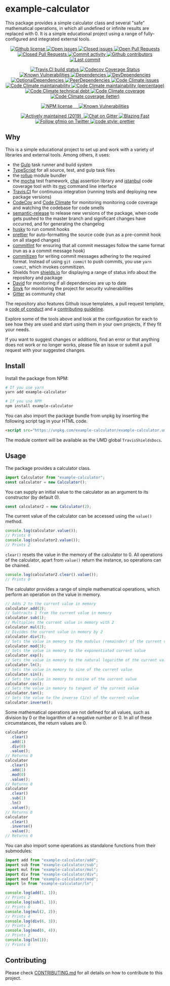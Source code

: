 # example-calculator

This package provides a simple calculator class and several "safe" mathematical operations, in which all undefined or infinite results are replaced with 0. It is a simple educational project using a range of fully-configured and integrated external tools.

<!-- Github -->

<p align="center">
  <!-- License -->
  <a href="./LICENSE">
    <img src="https://img.shields.io/github/license/gfmio/example-calculator.svg" alt="Github license" title="Github license" />
  </a>
  
  <!-- Open issues -->
  <a href="../../issues">
    <img src="https://img.shields.io/github/issues/gfmio/example-calculator.svg" alt="Open issues" title="Open issues" /
  </a>
  
  <!-- Closed issues -->
  <a href="../../issues?utf8=✓&q=is%3Aissue+is%3Aclosed">
    <img src="https://img.shields.io/github/issues-closed/gfmio/example-calculator.svg" alt="Closed issues" title="Closed issues" />
  </a>
  
  <!-- Open Pull Requests -->
  <a href="../../pulls">
    <img src="https://img.shields.io/github/issues-pr/gfmio/example-calculator.svg" alt="Open Pull Requests" title="Open Pull Requests" />
  </a>
  
  <!-- Closed Pull Requests -->
  <a href="../../pulls?utf8=✓&q=is%3Apr+is%3Aclosed">
    <img src="https://img.shields.io/github/issues-pr-closed/gfmio/example-calculator.svg" alt="Closed Pull Requests" title="Closed Pull Requests" />
  </a>
  
  <!-- Commit activity -->
  <a href="../../graphs/commit-activity">
    <img src="https://img.shields.io/github/commit-activity/m/gfmio/example-calculator.svg" alt="Commit activity" title="Commit activity" />
  </a>
  
  <!-- Contributors -->
  <a href="../../graphs/contributors">
    <img src="https://img.shields.io/github/contributors/gfmio/example-calculator.svg" alt="Github contributors" title="Github contributors" />
  </a>
  
  <!-- Last commit -->
  <a href="../../commits/master">
    <img src="https://img.shields.io/github/last-commit/gfmio/example-calculator.svg" alt="Last commit" title="Last commit" />
  </a>
</p>

<!-- Build & test tools -->

<p align="center">
  <!-- Travis.CI -->
  <a href="https://travis-ci.com/gfmio/example-calculator">
    <img src="https://img.shields.io/travis/com/gfmio/example-calculator.svg" alt="Travis.CI build status" title="Travis.CI build status" />
  </a>

  <!-- CodeCov -->
  <a href="https://codecov.io/gh/gfmio/example-calculator">
    <img alt="Codecov Coverage Status" src="https://img.shields.io/codecov/c/github/gfmio/example-calculator.svg">
  </a>
  
  <!-- Snyk -->
  <a href="https://snyk.io/test/github/gfmio/example-calculator?targetFile=package.json">
    <img src="https://img.shields.io/snyk/vulnerabilities/github/gfmio/example-calculator.svg" alt="Known Vulnerabilities" title="Known Vulnerabilities">
  </a>

  <!-- David -->
  <a href="#">
    <img src="https://img.shields.io/david/gfmio/example-calculator.svg" alt="Dependencies" title="Dependencies" />
  </a>
  <a href="#">
    <img src="https://img.shields.io/david/dev/gfmio/example-calculator.svg" alt="DevDependencies" title="DevDependencies" />
  </a>
  <a href="#">
    <img src="https://img.shields.io/david/optional/gfmio/example-calculator.svg" alt="OptionalDependencies" title="OptionalDependencies" />
  </a>
  <a href="#">
    <img src="https://img.shields.io/david/peer/gfmio/example-calculator.svg" alt="PeerDependencies" title="PeerDependencies" />
  </a>

  <!-- Code Climate -->
  <a href="https://codeclimate.com/github/gfmio/example-calculator/issues">
    <img src="https://img.shields.io/codeclimate/issues/gfmio/example-calculator.svg" alt="Code Climate issues" title="Code Climate issues" />
  </a>
  <a href="https://codeclimate.com/github/gfmio/example-calculator/maintainability">
    <img src="https://img.shields.io/codeclimate/maintainability/gfmio/example-calculator.svg" alt="Code Climate maintainability" title="Code Climate maintainability" />
  </a>
  <a href="https://codeclimate.com/github/gfmio/example-calculator/maintainability">
    <img src="https://img.shields.io/codeclimate/maintainability-percentage/gfmio/example-calculator.svg" alt="Code Climate maintainability (percentage)" title="Code Climate maintainability (percentage)" />
  </a>
  <a href="https://codeclimate.com/github/gfmio/example-calculator">
    <img src="https://img.shields.io/codeclimate/tech-debt/gfmio/example-calculator.svg" alt="Code Climate technical debt" title="Code Climate technical debt" />
  </a>
  <a href="https://codeclimate.com/github/gfmio/example-calculator">
    <img src="https://img.shields.io/codeclimate/coverage/gfmio/example-calculator.svg" alt="Code Climate coverage" title="Code Climate coverage" />
  </a>
  <a href="https://codeclimate.com/github/gfmio/example-calculator">
    <img src="https://img.shields.io/codeclimate/coverage-letter/gfmio/example-calculator.svg" alt="Code Climate coverage (letter)" title="Code Climate coverage (letter)" />
  </a>
</p>

<!-- NPM shields -->

<p align="center">
  <a href="https://www.npmjs.com/package/example-calculator">
    <img src="https://img.shields.io/npm/l/example-calculator.svg" alt="NPM license" title="NPM license" />
  </a>
  <a href="https://www.npmjs.com/package/example-calculator">
    <img src="https://img.shields.io/npm/v/example-calculator.svg" alt="" title="" />
  </a>
  <a href="https://www.npmjs.com/package/example-calculator">
    <img src="https://img.shields.io/npm/dw/example-calculator.svg" alt="" title="" />
  </a>
  <a href="https://www.npmjs.com/package/example-calculator">
    <img src="https://img.shields.io/bundlephobia/minzip/example-calculator.svg" alt="" title="" />
  </a>
  <a href="https://www.npmjs.com/package/example-calculator">
    <img src="https://img.shields.io/npm/types/example-calculator.svg" alt="" title="" />
  </a>
  
  <a href="#">
    <img src="https://img.shields.io/snyk/vulnerabilities/npm/example-calculator.svg" alt="Known Vulnerabilities" title="Known Vulnerabilities">
  </a>
</p>

<!-- Misc -->

<p align="center">
  <a href="#">
    <img src="https://img.shields.io/maintenance/yes/2019.svg" alt="Actively maintained (2019)" title="Actively maintained (2019)" />
  </a>
  <a href="#">
    <img src="https://img.shields.io/website-up-down-green-red/https/github.com/gfmio/example-calculator.svg" alt="" title="" />
  </a>
  <a href="https://gitter.im/example-calculator">
    <img alt="Chat on Gitter" src="https://img.shields.io/gitter/room/gfmio/example-calculator.svg">
  </a>
  <a href="https://twitter.com/acdlite/status/974390255393505280">
    <img alt="Blazing Fast" src="https://img.shields.io/badge/speed-blazing%20%F0%9F%94%A5-brightgreen.svg">
  </a>
  <a href="https://twitter.com/gfmio">
    <img alt="Follow gfmio on Twitter" src="https://img.shields.io/twitter/follow/gfmio.svg?label=follow+gfmio">
  </a>
  <a href="#">
    <img alt="code style: prettier" src="https://img.shields.io/badge/code_style-prettier-ff69b4.svg">
  </a>
</p>

## Why

This is a simple educational project to set up and work with a variety of libraries and external tools. Among others, it uses:

- the [Gulp](https://gulpjs.com) task runner and build system
- [TypeScript](https://typescriptlang.org) for all source, test, and gulp task files
- the [rollup](https://rollupjs.org) module bundler
- the [mocha](https://mochajs.org/) test framework, [chai](https://www.chaijs.com/) assertion library and [istanbul](https://istanbul.js.org) code coverage tool with its [nyc](https://www.npmjs.com/package/nyc) command line interface
- [Travis.CI](https://travis-ci.com) for continuous integration (running tests and deploying new package versions)
- [CodeCov](https://codecov.io) and [Code Climate](http://codeclimate.com) for monitoring monitoring code coverage and watching the codebase for code smells
- [semantic-release](https://semantic-release.gitbook.io/) to release new versions of the package, when code gets pushed to the master branch and significant changes have occurred, and for generating the changelog
- [husky](https://www.npmjs.com/package/husky) to run commit hooks
- [prettier](https://prettier.io/) for auto-formatting the source code (run as a pre-commit hook on all staged changes)
- [commitlint](https://conventional-changelog.github.io/commitlint/) for ensuring that all commit messages follow the same format (run as a a commit message hook)
- [commitizen](http://commitizen.github.io/cz-cli/) for writing commit messages adhering to the required format. Instead of using `git commit` to push commits, you use `yarn commit`, which invokes commitizen.
- Shields from [shields.io](https://shields.io) for displaying a range of status info about the repository and package
- [David](https://david-dm.org) for monitoring if all dependencies are up to date
- [Snyk](https://snyk.io/) for monitoring the project for security vulnerabilities
- [Gitter](https://gitter.im) as community chat

The repository also features Github issue templates, a pull request template, a [code of conduct](CODE_OF_CONDUCT.md) and a [contributing guideline](CONTRIBUTING.md).

Explore some of the tools above and look at the configuration for each to see how they are used and start using them in your own projects, if they fit your needs.

If you want to suggest changes or additions, find an error or that anything does not work or no longer works, please file an issue or submit a pull request with your suggested changes.

## Install

Install the package from NPM:

```sh
# If you use yarn
yarn add example-calculator

# If you use NPM
npm install example-calculator
```

You can also import the package bundle from unpkg by inserting the following script tag in your HTML code.

```html
<script src="https://unpkg.com/example-calculator/example-calculator.umd.min.js"></script>
```

The module content will be available as the UMD global `TravisShieldsDocs`.

## Usage

The package provides a calculator class.

```ts
import Calculator from "example-calculator";
const calculator = new Calculator();
```

You can supply an initial value to the calculator as an argument to its constructor (by default 0).

```ts
const calculator2 = new Calculator(2);
```

The current value of the calculator can be accessed using the `value()` method.

```ts
console.log(calculator.value());
// Prints 0
console.log(calculator2.value());
// Prints 2
```

`clear()` resets the value in the memory of the calculator to 0. All operations of the calculator, apart from `value()` return the instance, so operations can be chained.

```ts
console.log(calculator2.clear().value());
// Prints 0
```

The calculator provides a range of simple mathematical operations, which perform an operation on the value in memory.

```ts
// Adds 2 to the current value in memory
calculator.add(2);
// Subtracts 1 from the current value in memory
calculator.sub(1);
// Multiplies the current value in memory with 2
calculator.mul(2);
// Divides the current value in memory by 2
calculator.div(2);
// Sets the value in memory to the modulus (remainder) of the current value and 3
calculator.mod(3);
// Sets the value in memory to the exponentiated current value
calculator.exp();
// Sets the value in memory to the natural logarithm of the current value
calculator.ln();
// Sets the value in memory to sine of the current value
calculator.sin();
// Sets the value in memory to cosine of the current value
calculator.cos();
// Sets the value in memory to tangent of the current value
calculator.tan();
// Sets the value to the inverse (1/x) of the current value
calculator.inverse();
```

Some mathematical operations are not defined for all values, such as division by 0 or the logarithm of a negative number or 0. In all of these circumstances, the return values are 0.

```ts
calculator
  .clear()
  .add(1)
  .div(0)
  .value();
// Returns 0
calculator
  .clear()
  .add(1)
  .mod(0)
  .value();
// Returns 0
calculator
  .clear()
  .sub(1)
  .ln()
  .value();
// Returns 0
calculator
  .clear()
  .inverse()
  .value();
// Returns 0
```

You can also import some operations as standalone functions from their submodules:

```ts
import add from "example-calculator/add";
import sub from "example-calculator/sub";
import mul from "example-calculator/mul";
import div from "example-calculator/div";
import mod from "example-calculator/mod";
import ln from "example-calculator/ln";

console.log(add(1, 1));
// Prints 2
console.log(sub(1, 1));
// Prints 0
console.log(mul(2, 2));
// Prints 4
console.log(div(6, 3));
// Prints 2
console.log(mod(6, 4));
// Prints 2
console.log(ln(1));
// Prints 0
```

## Contributing

Please check [CONTRIBUTING.md](CONTRIBUTING.md) for all details on how to contribute to this project.
